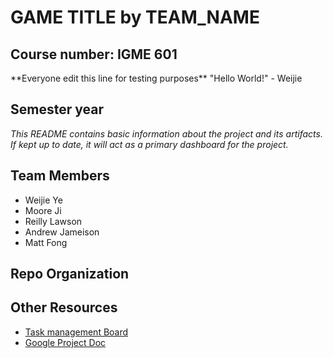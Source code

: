 # **GAME TITLE** by TEAM\_NAME

## Course number: IGME 601



\*\*Everyone edit this line for testing purposes\*\* "Hello World!" - Weijie



## Semester year

*This README contains basic information about the project and its artifacts. If kept up to date, it will act as a primary dashboard for the project.*

## Team Members

* Weijie Ye
* Moore Ji
* Reilly Lawson
* Andrew Jameison
* Matt Fong

## Repo Organization

## Other Resources

* [Task management Board](TBD)
* [Google Project Doc](TBD)
